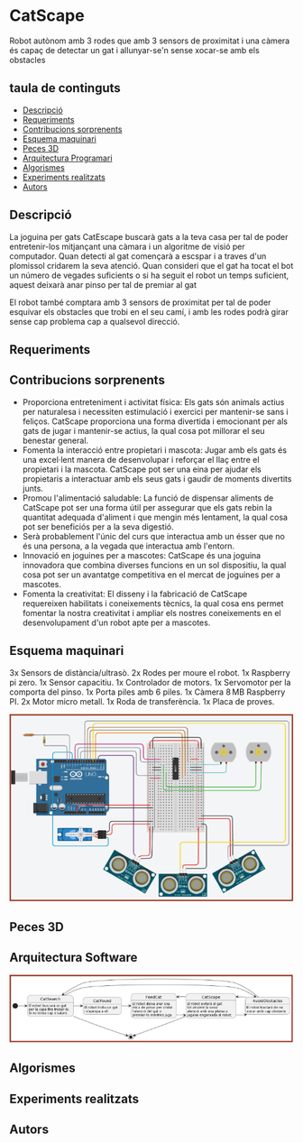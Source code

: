 # CatScape
Robot autònom amb 3 rodes que amb 3 sensors de proximitat i una càmera és capaç de detectar un gat i allunyar-se'n sense xocar-se amb els obstacles
## taula de continguts
* [Descripció](#Descripció)
* [Requeriments](#Requeriments)
* [Contribucions sorprenents](#Contribucions_sorprenents)
* [Esquema maquinari](#Esquema_maquinari)
* [Peces 3D](#Peces_3D)
* [Arquitectura Programari](#Arquitectura_Programari)
* [Algorismes](#Algorismes)
* [Experiments realitzats](#Experiments_realitzats)
* [Autors](#Autors)

## Descripció
La joguina per gats CatEscape buscarà gats a la teva casa per tal de poder entretenir-los mitjançant una càmara i un algoritme de visió per computador. Quan detecti al gat començarà a escspar i a traves d'un plomissol cridarem la seva atenció. Quan consideri que el gat ha tocat el bot un número de vegades suficients o si ha seguit el robot un temps suficient, aquest deixarà anar pinso per tal de premiar al gat

El robot també comptara amb 3 sensors de proximitat per tal de poder esquivar els obstacles que trobi en el seu camí, i amb les rodes podrà girar sense cap problema cap a qualsevol direcció.

## Requeriments

## Contribucions sorprenents
* Proporciona entreteniment i activitat física: Els gats són animals actius per naturalesa i necessiten estimulació i exercici per mantenir-se sans i feliços.        CatScape proporciona una forma divertida i emocionant per als gats de jugar i mantenir-se actius, la qual cosa pot millorar el seu benestar general.
* Fomenta la interacció entre propietari i mascota: Jugar amb els gats és una excel·lent manera de desenvolupar i reforçar el llaç entre el propietari i la mascota. CatScape pot ser una eina per ajudar els propietaris a interactuar amb els seus gats i gaudir de moments divertits junts.
* Promou l'alimentació saludable: La funció de dispensar aliments de CatScape pot ser una forma útil per assegurar que els gats rebin la quantitat adequada d'aliment i que mengin més lentament, la qual cosa pot ser beneficiós per a la seva digestió.
* Serà probablement l'únic del curs que interactua amb un ésser que no és una persona, a la vegada que interactua amb l'entorn.
* Innovació en joguines per a mascotes: CatScape és una joguina innovadora que combina diverses funcions en un sol dispositiu, la qual cosa pot ser un avantatge competitiva en el mercat de joguines per a mascotes.
* Fomenta la creativitat: El disseny i la fabricació de CatScape requereixen habilitats i coneixements tècnics, la qual cosa ens permet fomentar la nostra creativitat i ampliar els nostres coneixements en el desenvolupament d'un robot apte per a mascotes.

## Esquema maquinari
3x Sensors de distància/ultrasò.
2x Rodes per moure el robot.
1x Raspberry pi zero.
1x Sensor capacitiu.
1x Controlador de motors.
1x Servomotor per la comporta del pinso.
1x Porta piles amb 6 piles.
1x Càmera 8 MB Raspberry PI.
2x Motor micro metall.
1x Roda de transferència.
1x Placa de proves. 

![Esquema HW](img/HW.PNG)
## Peces 3D

## Arquitectura Software
![Esquema SW](img/SW.PNG)
## Algorismes

## Experiments realitzats

## Autors





